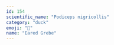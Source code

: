 ```yaml
---
id: 154
scientific_name: "Podiceps nigricollis"
category: "duck"
emoji: "🦆"
name: "Eared Grebe"
---
```

